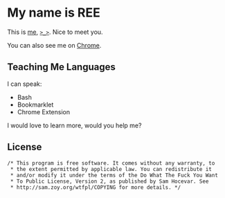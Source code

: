 My name is REE
==============

This is [me][REE], [`>_>`][REE]. Nice to meet you.

You can also see me on [Chrome][chromeext].

[REE]: http://livibetter.github.com/REE
[chromeext]: https://chrome.google.com/webstore/detail/pnbnocepdeplllmpekobfogkcamidjnb?hl=en-US

Teaching Me Languages
---------------------

I can speak:

 * Bash
 * Bookmarklet
 * Chrome Extension

I would love to learn more, would you help me?

License
-------

    /* This program is free software. It comes without any warranty, to
     * the extent permitted by applicable law. You can redistribute it
     * and/or modify it under the terms of the Do What The Fuck You Want
     * To Public License, Version 2, as published by Sam Hocevar. See
     * http://sam.zoy.org/wtfpl/COPYING for more details. */

